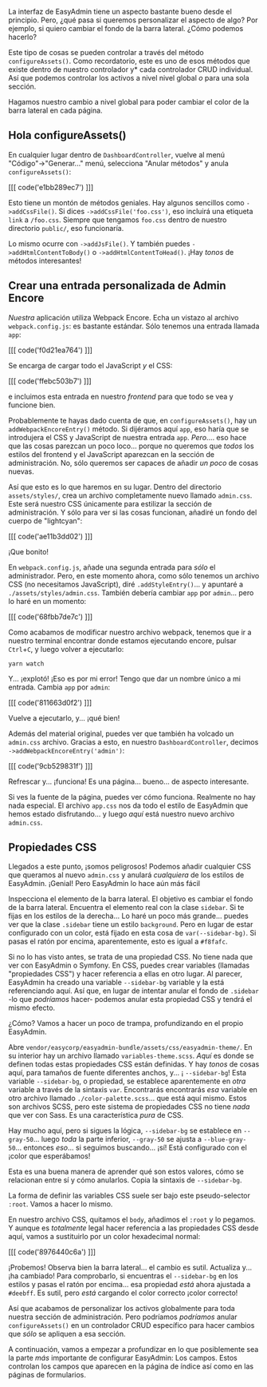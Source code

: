 La interfaz de EasyAdmin tiene un aspecto bastante bueno desde el principio. Pero, ¿qué pasa si queremos
personalizar el aspecto de algo? Por ejemplo, si quiero cambiar el fondo
de la barra lateral. ¿Cómo podemos hacerlo?

Este tipo de cosas se pueden controlar a través del método `configureAssets()`. Como
recordatorio, este es uno de esos métodos que existe dentro de nuestro controlador
y* cada controlador CRUD individual. Así que podemos controlar los activos a nivel
nivel global *o* para una sola sección.

Hagamos nuestro cambio a nivel global para poder cambiar el color de la barra lateral en
cada página.

## Hola configureAssets()

En cualquier lugar dentro de `DashboardController`, vuelve al menú "Código"->"Generar..."
menú, selecciona "Anular métodos" y anula `configureAssets()`:

[[[ code('e1bb289ec7') ]]]

Esto tiene un montón de métodos geniales. Hay algunos sencillos como `->addCssFile()`.
Si dices `->addCssFile('foo.css')`, eso incluirá una etiqueta `link` a `/foo.css`.
Siempre que tengamos `foo.css` dentro de nuestro directorio `public/`, eso funcionaría.

Lo mismo ocurre con `->addJsFile()`. Y también puedes `->addHtmlContentToBody()`
o `->addHtmlContentToHead()`. ¡Hay *tonos* de métodos interesantes!

## Crear una entrada personalizada de Admin Encore

*Nuestra* aplicación utiliza Webpack Encore. Echa un vistazo al archivo `webpack.config.js`:
es bastante estándar. Sólo tenemos una entrada llamada `app`:

[[[ code('f0d21ea764') ]]]

Se encarga de cargar todo el JavaScript *y* el CSS:

[[[ code('ffebc503b7') ]]]

e incluimos esta entrada en nuestro *frontend* para que todo se vea y funcione bien.

Probablemente te hayas dado cuenta de que, en `configureAssets()`, hay un
`addWebpackEncoreEntry()` método. Si dijéramos aquí `app`, eso haría que se introdujera el
CSS y JavaScript de nuestra entrada `app`. *Pero*.... eso hace que las cosas parezcan un poco
loco... porque no queremos que *todos* los estilos del frontend y el JavaScript
aparezcan en la sección de administración. No, sólo queremos ser capaces de añadir *un poco*
de cosas nuevas.

Así que esto es lo que haremos en su lugar. Dentro del directorio `assets/styles/`, crea un
archivo completamente nuevo llamado `admin.css`. Este será nuestro CSS únicamente para estilizar
la sección de administración. Y sólo para ver si las cosas funcionan, añadiré un
fondo del cuerpo de "lightcyan":

[[[ code('ae11b3dd02') ]]]

¡Que bonito!

En `webpack.config.js`, añade una segunda entrada para *sólo* el administrador. Pero, en este momento
ahora, como sólo tenemos un archivo CSS (no necesitamos JavaScript), diré
`.addStyleEntry()`... y apuntaré a `./assets/styles/admin.css`. También debería
cambiar `app` por `admin`... pero lo haré en un momento:

[[[ code('68fbb7de7c') ]]]

Como acabamos de modificar nuestro archivo webpack, tenemos que ir a nuestro terminal
encontrar donde estamos ejecutando encore, pulsar `Ctrl`+`C`, y luego volver a ejecutarlo:

```terminal-silent
yarn watch
```

Y... ¡explotó! ¡Eso es por mi error! Tengo que dar un nombre único a mi entrada.
Cambia `app` por `admin`:

[[[ code('811663d0f2') ]]]

Vuelve a ejecutarlo, y... ¡qué bien!

Además del material original, puedes ver que también ha volcado un
`admin.css` archivo. Gracias a esto, en nuestro `DashboardController`, decimos
`->addWebpackEncoreEntry('admin')`:

[[[ code('9cb529831f') ]]]

Refrescar y... ¡funciona! Es una página... bueno... de aspecto interesante.

Si ves la fuente de la página, puedes ver cómo funciona. Realmente no hay nada
especial. El archivo `app.css` nos da todo el estilo de EasyAdmin que hemos estado
disfrutando... y luego *aquí* está nuestro nuevo archivo `admin.css`.

## Propiedades CSS

Llegados a este punto, ¡somos peligrosos! Podemos añadir cualquier CSS que queramos al nuevo
`admin.css` y anulará *cualquiera* de los estilos de EasyAdmin. ¡Genial! Pero
EasyAdmin lo hace aún más fácil

Inspecciona el elemento de la barra lateral. El objetivo es cambiar el fondo de la barra lateral.
Encuentra el elemento real con la clase `sidebar`. Si te fijas en los estilos
de la derecha... Lo haré un poco más grande... puedes ver que la clase
`.sidebar` tiene un estilo `background`. Pero en lugar de estar configurado con un color,
está fijado en esta cosa de `var(--sidebar-bg)`. Si pasas el ratón por encima, aparentemente, esto
es igual a `#f8fafc`.

Si no lo has visto antes, se trata de una propiedad CSS. No tiene nada que ver con
EasyAdmin o Symfony. En CSS, puedes crear variables (llamadas "propiedades CSS") y
hacer referencia a ellas en otro lugar. Al parecer, EasyAdmin ha creado una variable `--sidebar-bg`
variable y la está referenciando aquí. Así que, en lugar de intentar anular el
fondo de `.sidebar` -lo que *podríamos* hacer- podemos anular esta propiedad CSS
y tendrá el mismo efecto.

¿Cómo? Vamos a hacer un poco de trampa, profundizando en el propio EasyAdmin.

Abre `vendor/easycorp/easyadmin-bundle/assets/css/easyadmin-theme/`. En su interior
hay un archivo llamado `variables-theme.scss`. *Aquí* es donde se definen todas estas propiedades CSS
están definidas. Y hay *tonos* de cosas aquí, para tamaños de fuente
diferentes anchos, y... ¡ `--sidebar-bg`! Esta variable `--sidebar-bg`,
o propiedad, se establece aparentemente en *otra* variable a través de la sintaxis `var`. Encontrarás
encontrarás *esa* variable en otro archivo llamado `./color-palette.scss`... que está
aquí mismo. Estos son archivos SCSS, pero este sistema de propiedades CSS no tiene *nada* que ver
con Sass. Es una característica *pura* de CSS.

Hay mucho aquí, pero si sigues la lógica, `--sidebar-bg` se establece en
`--gray-50`... luego *toda* la parte inferior, `--gray-50` se ajusta a
`--blue-gray-50`... entonces *eso*... si seguimos buscando... ¡sí! Está configurado con el
¡color que esperábamos!

Esta es una buena manera de aprender qué son estos valores, cómo se relacionan
entre sí y cómo anularlos. Copia la sintaxis de `--sidebar-bg`.

La forma de definir las variables CSS suele ser bajo este pseudo-selector `:root`.
Vamos a hacer lo mismo.

En nuestro archivo CSS, quitamos el `body`, añadimos el `:root` y lo pegamos. Y aunque es
*totalmente* legal hacer referencia a las propiedades CSS desde aquí, vamos a sustituirlo por
un color hexadecimal normal:

[[[ code('8976440c6a') ]]]

¡Probemos! Observa bien la barra lateral... el cambio es sutil. Actualiza y...
¡ha cambiado! Para comprobarlo, si encuentras el `--sidebar-bg` en los estilos y pasas el ratón por encima...
esa propiedad *está* ahora ajustada a `#deebff`. Es sutil, pero *está* cargando el color correcto
¡color correcto!

Así que acabamos de personalizar los activos globalmente para toda nuestra sección de administración. Pero podríamos
*podríamos* anular `configureAssets()` en un controlador CRUD específico para hacer cambios
que *sólo* se apliquen a esa sección.

A continuación, vamos a empezar a profundizar en lo que posiblemente sea la parte *más* importante de
configurar EasyAdmin: Los campos. Estos controlan los campos que aparecen en la página de índice
así como en las páginas de formularios.
